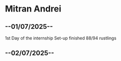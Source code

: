 # Mitran Andrei

## --01/07/2025--
1st Day of the internship
Set-up
finished 88/94 rustlings

## --02/07/2025--